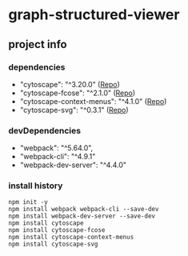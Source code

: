 # graph-structured-viewer

## project info

### dependencies
- "cytoscape": "^3.20.0"  ([Repo](https://github.com/cytoscape/cytoscape.js))
- "cytoscape-fcose": "^2.1.0"  ([Repo](https://github.com/iVis-at-Bilkent/cytoscape.js-fcose))
- "cytoscape-context-menus": "^4.1.0"  ([Repo](https://github.com/iVis-at-Bilkent/cytoscape.js-context-menus))
- "cytoscape-svg": "^0.3.1"  ([Repo](https://github.com/kinimesi/cytoscape-svg))

### devDependencies
- "webpack": "^5.64.0",
- "webpack-cli": "^4.9.1"
- "webpack-dev-server": "^4.4.0"

### install history
```
npm init -y
npm install webpack webpack-cli --save-dev
npm install webpack-dev-server --save-dev
npm install cytoscape
npm install cytoscape-fcose
npm install cytoscape-context-menus
npm install cytoscape-svg
```


